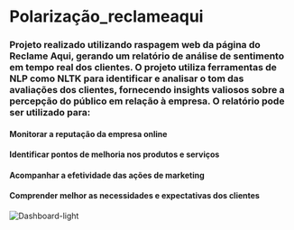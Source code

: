 # Polarização_reclameaqui

### Projeto realizado utilizando raspagem web da página do Reclame Aqui, gerando um relatório de análise de sentimento em tempo real dos clientes. O projeto utiliza ferramentas de NLP como NLTK para identificar e analisar o tom das avaliações dos clientes, fornecendo insights valiosos sobre a percepção do público em relação à empresa. O relatório pode ser utilizado para:

#### Monitorar a reputação da empresa online
#### Identificar pontos de melhoria nos produtos e serviços
#### Acompanhar a efetividade das ações de marketing
#### Comprender melhor as necessidades e expectativas dos clientes

![Dashboard-light](https://github.com/felipe007rj/Polarizacao_Sentimento_NLP/assets/89472224/de5c8dc1-db26-47c0-ae8a-d3c121eabf86)
